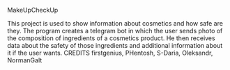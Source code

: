MakeUpCheckUp

This project is used to show information about cosmetics and how safe are they. The program creates a telegram bot in which the user sends photo of the composition of ingredients of a cosmetics product. He then receives data about the safety of those ingredients and additional information about it if the user wants.
CREDITS
firstgenius, PHentosh, S-Daria, Oleksandr, NormanGalt
